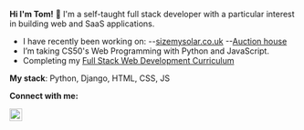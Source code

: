 **Hi I'm Tom!** 👋  I'm a self-taught full stack developer with a particular interest in building web and SaaS applications. 

- I have recently been working on: 
--[sizemysolar.co.uk](https://www.sizemysolar.co.uk/)
--[Auction house](https://auction-house-commerce.herokuapp.com/)
- I’m taking CS50's Web Programming with Python and JavaScript.
- Completing my [Full Stack Web Development Curriculum](https://github.com/TomNewton1/full_stack_curriculum)

**My stack**: Python, Django, HTML, CSS, JS

**Connect with me:**


[<img align="left" alt="codeSTACKr | LinkedIn" width="22px" src="https://cdn.jsdelivr.net/npm/simple-icons@v3/icons/linkedin.svg" />][linkedin]

<!--
**TomNewton1/TomNewton1** is a ✨ _special_ ✨ repository because its `README.md` (this file) appears on your GitHub profile.

Here are some ideas to get you started:

- 🔭 I’m currently working on ...
- 🌱 I’m currently learning ...
- 👯 I’m looking to collaborate on ...
- 🤔 I’m looking for help with ...
- 💬 Ask me about ...
- 📫 How to reach me: ...
- 😄 Pronouns: ...
- ⚡ Fun fact: ...
-->

[linkedin]: https://www.linkedin.com/in/thomas-newton-2a5037144/
